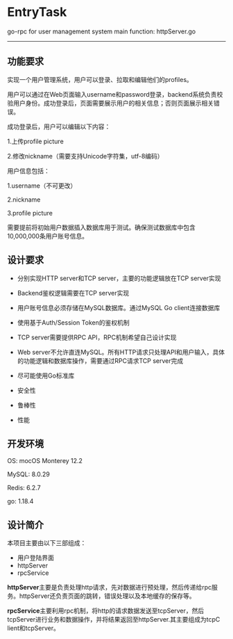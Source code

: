 # EntryTask
go-rpc for user management system
main function: httpServer.go
****
## 功能要求
实现一个用户管理系统，用户可以登录、拉取和编辑他们的profiles。

用户可以通过在Web页面输入username和password登录，backend系统负责校验用户身份。成功登录后，页面需要展示用户的相关信息；否则页面展示相关错误。

成功登录后，用户可以编辑以下内容：

1.上传profile picture

2.修改nickname（需要支持Unicode字符集，utf-8编码）

用户信息包括：

1.username（不可更改）

2.nickname

3.profile picture

需要提前将初始用户数据插入数据库用于测试。确保测试数据库中包含10,000,000条用户账号信息。

## 设计要求

- 分别实现HTTP server和TCP server，主要的功能逻辑放在TCP server实现

- Backend鉴权逻辑需要在TCP server实现

- 用户账号信息必须存储在MySQL数据库。通过MySQL Go client连接数据库

- 使用基于Auth/Session Token的鉴权机制

- TCP server需要提供RPC API，RPC机制希望自己设计实现

- Web server不允许直连MySQL。所有HTTP请求只处理API和用户输入，具体的功能逻辑和数据库操作，需要通过RPC请求TCP server完成

- 尽可能使用Go标准库

- 安全性

- 鲁棒性

- 性能

## 开发环境
OS: mocOS Monterey 12.2

MySQL: 8.0.29

Redis: 6.2.7

go: 1.18.4

## 设计简介

本项目主要由以下三部组成：
- 用户登陆界面
- httpServer
- rpcService

**httpServer**主要是负责处理http请求，先对数据进行预处理，然后传递给rpc服务。httpServer还负责页面的跳转，错误处理以及本地缓存的保存等。

**rpcService**主要利用rpc机制，将http的请求数据发送至tcpServer，然后tcpServer进行业务和数据操作，并将结果返回至httpServer.其主要组成为tcpC
lient和tcpServer。

